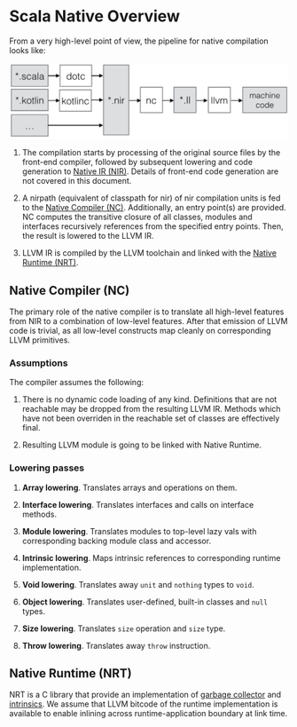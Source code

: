 # Scala Native Overview

From a very high-level point of view, the pipeline for native compilation
looks like:

<img src="overview_pipeline.png"/>

1. The compilation starts by processing of the original source files
   by the front-end compiler, followed by subsequent lowering and code
   generation to [Native IR (NIR)](nir.md). Details of front-end
   code generation are not covered in this document.

1. A nirpath (equivalent of classpath for nir) of nir compilation units
   is fed to the [Native Compiler (NC)](nc.md). Additionally,
   an entry point(s) are provided. NC computes the transitive closure of all
   classes, modules and interfaces recursively references from the specified
   entry points. Then, the result is lowered to the LLVM IR.

1. LLVM IR is compiled by the LLVM toolchain and linked with the
   [Native Runtime (NRT)](nrt.md).

## Native Compiler (NC)

The primary role of the native compiler is to translate all high-level features from
NIR to a combination of low-level features. After that emission of LLVM code is
trivial, as all low-level constructs map cleanly on corresponding LLVM primitives.

### Assumptions

The compiler assumes the following:

1. There is no dynamic code loading of any kind.
   Definitions that are not reachable may be dropped from the resulting LLVM IR.
   Methods which have not been overriden in the reachable set of classes are effectively final.

1. Resulting LLVM module is going to be linked with Native Runtime.

### Lowering passes

1. **Array lowering**. Translates arrays and operations on them.

1. **Interface lowering**. Translates interfaces and calls on interface methods.

1. **Module lowering**. Translates modules to top-level lazy vals with corresponding
   backing module class and accessor.

1. **Intrinsic lowering**. Maps intrinsic references to corresponding runtime implementation.

1. **Void lowering**. Translates away `unit` and `nothing` types to `void`.

1. **Object lowering**. Translates user-defined, built-in classes and `null` types.

1. **Size lowering**. Translates `size` operation and `size` type.

1. **Throw lowering**. Translates away `throw` instruction.


## Native Runtime (NRT)

NRT is a C library that provide an implementation of [garbage collector](gc.md)
and [intrinsics](intrinsics.md). We assume that LLVM bitcode of the runtime
implementation is available to enable inlining across runtime-application
boundary at link time.
